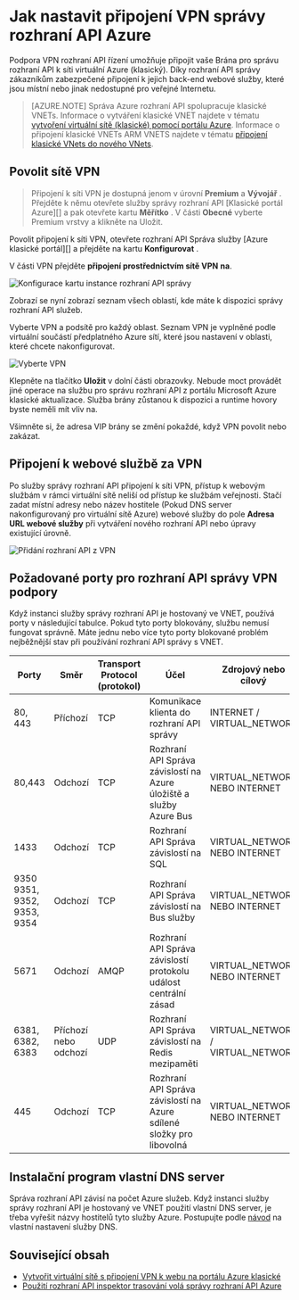 <properties
    pageTitle="Jak nastavit připojení VPN správy rozhraní API Azure"
    description="Zjistěte, jak nastavit připojení k síti VPN v Azure rozhraní API správu a přístup k webovým službám přes něj."
    services="api-management"
    documentationCenter=""
    authors="antonba"
    manager="erikre"
    editor=""/>

<tags
    ms.service="api-management"
    ms.workload="mobile"
    ms.tgt_pltfrm="na"
    ms.devlang="na"
    ms.topic="article"
    ms.date="10/25/2016"
    ms.author="antonba"/>

# <a name="how-to-setup-vpn-connections-in-azure-api-management"></a>Jak nastavit připojení VPN správy rozhraní API Azure

Podpora VPN rozhraní API řízení umožňuje připojit vaše Brána pro správu rozhraní API k síti virtuální Azure (klasický). Díky rozhraní API správy zákazníkům zabezpečené připojení k jejich back-end webové služby, které jsou místní nebo jinak nedostupné pro veřejné Internetu.

>[AZURE.NOTE] Správa Azure rozhraní API spolupracuje klasické VNETs. Informace o vytváření klasické VNET najdete v tématu [vytvoření virtuální sítě (klasické) pomocí portálu Azure](../virtual-network/virtual-networks-create-vnet-classic-pportal.md). Informace o připojení klasické VNETs ARM VNETS najdete v tématu [připojení klasické VNets do nového VNets](../vpn-gateway/vpn-gateway-connect-different-deployment-models-portal.md).

## <a name="enable-vpn"> </a>Povolit sítě VPN

>Připojení k síti VPN je dostupná jenom v úrovní **Premium** a **Vývojář** . Přejděte k němu otevřete služby správy rozhraní API [Klasické portál Azure][] a pak otevřete kartu **Měřítko** . V části **Obecné** vyberte Premium vrstvy a klikněte na Uložit.

Povolit připojení k síti VPN, otevřete rozhraní API Správa služby [Azure klasické portál][] a přejděte na kartu **Konfigurovat** . 

V části VPN přejděte **připojení prostřednictvím sítě VPN** **na**.

![Konfigurace kartu instance rozhraní API správy][api-management-setup-vpn-configure]

Zobrazí se nyní zobrazí seznam všech oblastí, kde máte k dispozici správy rozhraní API služeb.

Vyberte VPN a podsítě pro každý oblast. Seznam VPN je vyplněné podle virtuální součástí předplatného Azure sítí, které jsou nastavení v oblasti, které chcete nakonfigurovat.

![Vyberte VPN][api-management-setup-vpn-select]

Klepněte na tlačítko **Uložit** v dolní části obrazovky. Nebude moct provádět jiné operace na službu pro správu rozhraní API z portálu Microsoft Azure klasické aktualizace. Služba brány zůstanou k dispozici a runtime hovory byste neměli mít vliv na.

Všimněte si, že adresa VIP brány se změní pokaždé, když VPN povolit nebo zakázat.

## <a name="connect-vpn"> </a>Připojení k webové službě za VPN

Po služby správy rozhraní API připojení k síti VPN, přístup k webovým službám v rámci virtuální sítě neliší od přístup ke službám veřejnosti. Stačí zadat místní adresy nebo název hostitele (Pokud DNS server nakonfigurovaný pro virtuální sítě Azure) webové služby do pole **Adresa URL webové služby** při vytváření nového rozhraní API nebo úpravy existující úrovně.

![Přidání rozhraní API z VPN][api-management-setup-vpn-add-api]

## <a name="required-ports-for-api-management-vpn-support"></a>Požadované porty pro rozhraní API správy VPN podpory

Když instanci služby správy rozhraní API je hostovaný ve VNET, používá porty v následující tabulce. Pokud tyto porty blokovány, službu nemusí fungovat správně. Máte jednu nebo více tyto porty blokované problém nejběžnější stav při používání rozhraní API správy s VNET.

| Porty                      | Směr        | Transport Protocol (protokol) | Účel                                                          | Zdrojový nebo cílový              |
|------------------------------|------------------|--------------------|------------------------------------------------------------------|-----------------------------------|
| 80, 443                      | Příchozí          | TCP                | Komunikace klienta do rozhraní API správy                           | INTERNET / VIRTUAL_NETWORK        |
| 80,443                       | Odchozí         | TCP                | Rozhraní API Správa závislostí na Azure úložiště a služby Azure Bus | VIRTUAL_NETWORK NEBO INTERNET        |
| 1433                         | Odchozí         | TCP                | Rozhraní API Správa závislostí na SQL                               | VIRTUAL_NETWORK NEBO INTERNET        |
| 9350 9351, 9352, 9353, 9354 | Odchozí         | TCP                | Rozhraní API Správa závislostí na Bus služby                       | VIRTUAL_NETWORK NEBO INTERNET        |
| 5671                         | Odchozí         | AMQP               | Rozhraní API Správa závislostí protokolu událost centrální zásad            | VIRTUAL_NETWORK NEBO INTERNET        |
| 6381, 6382, 6383             | Příchozí nebo odchozí | UDP                | Rozhraní API Správa závislostí na Redis mezipaměti                       | VIRTUAL_NETWORK / VIRTUAL_NETWORK |
| 445                          | Odchozí         | TCP                | Rozhraní API Správa závislostí na Azure sdílené složky pro libovolná            | VIRTUAL_NETWORK NEBO INTERNET        |

## <a name="custom-dns"> </a>Instalační program vlastní DNS server

Správa rozhraní API závisí na počet Azure služeb. Když instanci služby správy rozhraní API je hostovaný ve VNET použití vlastní DNS server, je třeba vyřešit názvy hostitelů tyto služby Azure. Postupujte podle [návod](../virtual-network/virtual-networks-name-resolution-for-vms-and-role-instances.md#name-resolution-using-your-own-dns-server) na vlastní nastavení služby DNS.  

## <a name="related-content"> </a>Související obsah


* [Vytvořit virtuální sítě s připojení VPN k webu na portálu Azure klasické][]
* [Použití rozhraní API inspektor trasování volá správy rozhraní API Azure][]

[api-management-setup-vpn-configure]: ./media/api-management-howto-setup-vpn/api-management-setup-vpn-configure.png
[api-management-setup-vpn-select]: ./media/api-management-howto-setup-vpn/api-management-setup-vpn-select.png
[api-management-setup-vpn-add-api]: ./media/api-management-howto-setup-vpn/api-management-setup-vpn-add-api.png

[Enable VPN connections]: #enable-vpn
[Connect to a web service behind VPN]: #connect-vpn
[Related content]: #related-content

[Azure klasické portálu]: https://manage.windowsazure.com/

[Vytvořit virtuální sítě s připojení VPN k webu na portálu Azure klasické]: ../vpn-gateway/vpn-gateway-site-to-site-create.md
[Použití rozhraní API inspektor trasování volá správy rozhraní API Azure]: api-management-howto-api-inspector.md
